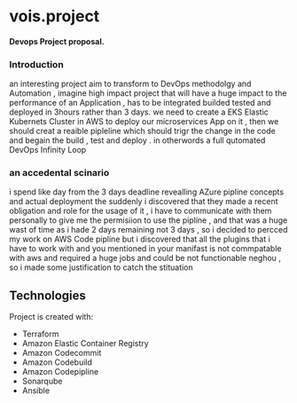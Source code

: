 # vois.project 

#### Devops Project proposal.


### Introduction
an interesting project aim to transform to DevOps methodolgy and Automation , imagine high impact project that will have a huge impact to the performance of an Application , has to be integrated builded tested and deployed in 3hours rather than 3 days. we need to create a EKS Elastic Kubernets Cluster in AWS to deploy our microservices App on it , then we should creat a reaible pipleline which should trigr the change in the code and begain the build , test and deploy . in otherwords a full qutomated DevOps Infinity Loop  


### an accedental scinario
i spend like day from the 3 days deadline revealling AZure pipline concepts and actual deployment the suddenly i discovered that they made a recent obligation and role for the usage of it , i have to communicate with them personally to give me the permisiion to use the pipline , and that was a huge wast of time as i hade 2 days remaining not 3 days , so i decided to percced my work on AWS Code pipline but i discovered that all the plugins that i have to work with and you mentioned in your manifast is not commpatable with aws and required a huge jobs and could be not functionable neghou , so i made some justification to catch the stituation 

## Technologies

Project is created with:

* Terraform
* Amazon Elastic Container Registry 
* Amazon Codecommit 
* Amazon Codebuild  
* Amazon Codepipline 
* Sonarqube
* Ansible


















